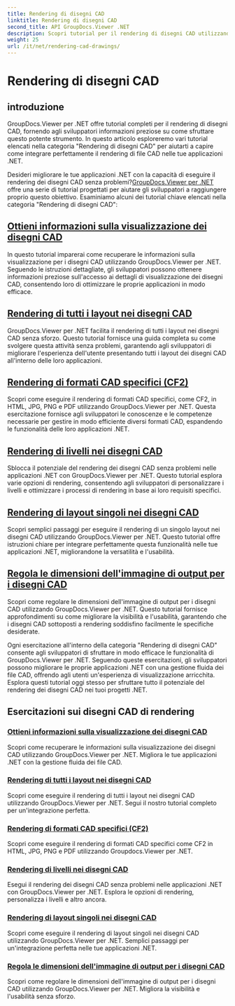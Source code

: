 ```yaml
---
title: Rendering di disegni CAD
linktitle: Rendering di disegni CAD
second_title: API GroupDocs.Viewer .NET
description: Scopri tutorial per il rendering di disegni CAD utilizzando GroupDocs.Viewer per .NET. Impara a migliorare le applicazioni .NET con la gestione fluida dei file CAD.
weight: 25
url: /it/net/rendering-cad-drawings/
---
```


# Rendering di disegni CAD


## introduzione

GroupDocs.Viewer per .NET offre tutorial completi per il rendering di disegni CAD, fornendo agli sviluppatori informazioni preziose su come sfruttare questo potente strumento. In questo articolo esploreremo vari tutorial elencati nella categoria "Rendering di disegni CAD" per aiutarti a capire come integrare perfettamente il rendering di file CAD nelle tue applicazioni .NET.

Desideri migliorare le tue applicazioni .NET con la capacità di eseguire il rendering dei disegni CAD senza problemi?[GroupDocs.Viewer per .NET](#) offre una serie di tutorial progettati per aiutare gli sviluppatori a raggiungere proprio questo obiettivo. Esaminiamo alcuni dei tutorial chiave elencati nella categoria "Rendering di disegni CAD":

## [Ottieni informazioni sulla visualizzazione dei disegni CAD](./get-view-info-cad-drawing/)
In questo tutorial imparerai come recuperare le informazioni sulla visualizzazione per i disegni CAD utilizzando GroupDocs.Viewer per .NET. Seguendo le istruzioni dettagliate, gli sviluppatori possono ottenere informazioni preziose sull'accesso ai dettagli di visualizzazione dei disegni CAD, consentendo loro di ottimizzare le proprie applicazioni in modo efficace.

## [Rendering di tutti i layout nei disegni CAD](./render-all-layouts-cad/)
GroupDocs.Viewer per .NET facilita il rendering di tutti i layout nei disegni CAD senza sforzo. Questo tutorial fornisce una guida completa su come svolgere questa attività senza problemi, garantendo agli sviluppatori di migliorare l'esperienza dell'utente presentando tutti i layout dei disegni CAD all'interno delle loro applicazioni.

## [Rendering di formati CAD specifici (CF2)](./render-specific-cad-formats/)
Scopri come eseguire il rendering di formati CAD specifici, come CF2, in HTML, JPG, PNG e PDF utilizzando GroupDocs.Viewer per .NET. Questa esercitazione fornisce agli sviluppatori le conoscenze e le competenze necessarie per gestire in modo efficiente diversi formati CAD, espandendo le funzionalità delle loro applicazioni .NET.

## [Rendering di livelli nei disegni CAD](./render-layers-cad/)
Sblocca il potenziale del rendering dei disegni CAD senza problemi nelle applicazioni .NET con GroupDocs.Viewer per .NET. Questo tutorial esplora varie opzioni di rendering, consentendo agli sviluppatori di personalizzare i livelli e ottimizzare i processi di rendering in base ai loro requisiti specifici.

## [Rendering di layout singoli nei disegni CAD](./render-single-layout-cad/)
Scopri semplici passaggi per eseguire il rendering di un singolo layout nei disegni CAD utilizzando GroupDocs.Viewer per .NET. Questo tutorial offre istruzioni chiare per integrare perfettamente questa funzionalità nelle tue applicazioni .NET, migliorandone la versatilità e l'usabilità.

## [Regola le dimensioni dell'immagine di output per i disegni CAD](./adjust-output-image-size-cad/)
Scopri come regolare le dimensioni dell'immagine di output per i disegni CAD utilizzando GroupDocs.Viewer per .NET. Questo tutorial fornisce approfondimenti su come migliorare la visibilità e l'usabilità, garantendo che i disegni CAD sottoposti a rendering soddisfino facilmente le specifiche desiderate.

Ogni esercitazione all'interno della categoria "Rendering di disegni CAD" consente agli sviluppatori di sfruttare in modo efficace le funzionalità di GroupDocs.Viewer per .NET. Seguendo queste esercitazioni, gli sviluppatori possono migliorare le proprie applicazioni .NET con una gestione fluida dei file CAD, offrendo agli utenti un'esperienza di visualizzazione arricchita. Esplora questi tutorial oggi stesso per sfruttare tutto il potenziale del rendering dei disegni CAD nei tuoi progetti .NET.

## Esercitazioni sui disegni CAD di rendering
### [Ottieni informazioni sulla visualizzazione dei disegni CAD](./get-view-info-cad-drawing/)
Scopri come recuperare le informazioni sulla visualizzazione dei disegni CAD utilizzando GroupDocs.Viewer per .NET. Migliora le tue applicazioni .NET con la gestione fluida dei file CAD.
### [Rendering di tutti i layout nei disegni CAD](./render-all-layouts-cad/)
Scopri come eseguire il rendering di tutti i layout nei disegni CAD utilizzando GroupDocs.Viewer per .NET. Segui il nostro tutorial completo per un'integrazione perfetta.
### [Rendering di formati CAD specifici (CF2)](./render-specific-cad-formats/)
Scopri come eseguire il rendering di formati CAD specifici come CF2 in HTML, JPG, PNG e PDF utilizzando Groupdocs.Viewer per .NET.
### [Rendering di livelli nei disegni CAD](./render-layers-cad/)
Esegui il rendering dei disegni CAD senza problemi nelle applicazioni .NET con GroupDocs.Viewer per .NET. Esplora le opzioni di rendering, personalizza i livelli e altro ancora.
### [Rendering di layout singoli nei disegni CAD](./render-single-layout-cad/)
Scopri come eseguire il rendering di layout singoli nei disegni CAD utilizzando GroupDocs.Viewer per .NET. Semplici passaggi per un'integrazione perfetta nelle tue applicazioni .NET.
### [Regola le dimensioni dell'immagine di output per i disegni CAD](./adjust-output-image-size-cad/)
Scopri come regolare le dimensioni dell'immagine di output per i disegni CAD utilizzando GroupDocs.Viewer per .NET. Migliora la visibilità e l'usabilità senza sforzo.